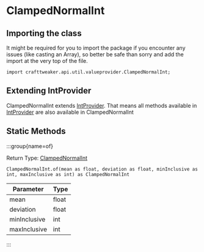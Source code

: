 # ClampedNormalInt

## Importing the class

It might be required for you to import the package if you encounter any issues (like casting an Array), so better be safe than sorry and add the import at the very top of the file.
```zenscript
import crafttweaker.api.util.valueprovider.ClampedNormalInt;
```


## Extending IntProvider

ClampedNormalInt extends [IntProvider](/vanilla/api/util/valueprovider/IntProvider). That means all methods available in [IntProvider](/vanilla/api/util/valueprovider/IntProvider) are also available in ClampedNormalInt

## Static Methods

:::group{name=of}

Return Type: [ClampedNormalInt](/vanilla/api/util/valueprovider/ClampedNormalInt)

```zenscript
ClampedNormalInt.of(mean as float, deviation as float, minInclusive as int, maxInclusive as int) as ClampedNormalInt
```

|  Parameter   | Type  |
|--------------|-------|
| mean         | float |
| deviation    | float |
| minInclusive | int   |
| maxInclusive | int   |


:::

